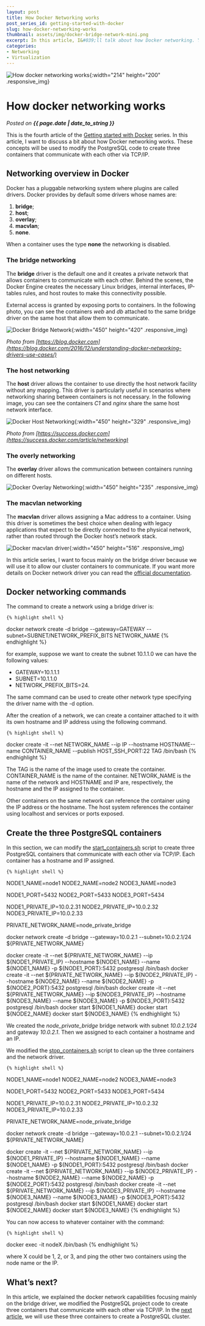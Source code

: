 ```yaml
---
layout: post
title: How Docker Networking works
post_series_id: getting-started-with-docker
slug: how-docker-networking-works
thumbnail: assets/img/docker-bridge-network-mini.png
excerpt: In this article, I&#039;ll talk about how Docker networking. You&#039;ll learn how to let two containers communicate when they are on the same or different host.
categories:
- Networking
- Virtualization
---
```


![How docker networking works](assets/img/docker-bridge-network-mini.png){:width="214" height="200" .responsive_img}

# How docker networking works
_Posted on **{{ page.date | date_to_string }}**_

This is the fourth article of the [Getting started with Docker](getting-started-with-docker) series. In this article, I want to discuss a bit about how Docker networking works. These concepts will be used to modify the PostgreSQL code to create three containers that communicate with each other via TCP/IP.

## Networking overview in Docker

Docker has a pluggable networking system where plugins are called drivers. Docker provides by default some drivers whose names are:

1.  **bridge**;
2.  **host**;
3.  **overlay**;
4.  **macvlan**;
5.  **none**.

When a container uses the type **none** the networking is disabled.

### The bridge networking

The **bridge** driver is the default one and it creates a private network that allows containers to communicate with each other. Behind the scenes, the Docker Engine creates the necessary Linux bridges, internal interfaces, IP-tables rules, and host routes to make this connectivity possible.

External access is granted by exposing ports to containers. In the following photo, you can see the containers _web_ and _db_ attached to the same bridge driver on the same host that allow them to communicate.

![Docker Bridge Network](assets/img/docker-bridge-network.png){:width="450" height="420" .responsive_img}

_Photo from [https://blog.docker.com](https://blog.docker.com/2016/12/understanding-docker-networking-drivers-use-cases/)_

### The host networking

The **host** driver allows the container to use directly the host network facility without any mapping. This driver is particularly useful in scenarios where networking sharing between containers is not necessary. In the following image, you can see the containers _C1_ and _nginx_ share the same host network interface.

![Docker Host Networking](assets/img/docker-host-networking.png){:width="450" height="329" .responsive_img}

_Photo from [https://success.docker.com](https://success.docker.com/article/networking)_

### The overly networking

The **overlay** driver allows the communication between containers running on different hosts.

![Docker Overlay Networking](assets/img/docker-overlay-networking.png){:width="450" height="235" .responsive_img}

### The macvlan networking

The **macvlan** driver allows assigning a Mac address to a container. Using this driver is sometimes the best choice when dealing with legacy applications that expect to be directly connected to the physical network, rather than routed through the Docker host’s network stack.

![Docker macvlan driver](assets/img/docker-macvlan.png){:width="450" height="516" .responsive_img}

In this article series, I want to focus mainly on the bridge driver because we will use it to allow our cluster containers to communicate. If you want more details on Docker network driver you can read the [official documentation](https://docs.docker.com/network/).

## Docker networking commands

The command to create a network using a bridge driver is:

    {% highlight shell %}
docker network create -d bridge --gateway=GATEWAY --subnet=SUBNET/NETWORK_PREFIX_BITS NETWORK_NAME
    {% endhighlight %}

for example, suppose we want to create the subnet 10.1.1.0 we can have the following values:

-   GATEWAY=10.1.1.1
-   SUBNET=10.1.1.0
-   NETWORK\_PREFIX\_BITS=24.

The same command can be used to create other network type specifying the driver name with the -d option.

After the creation of a network, we can create a container attached to it with its own hostname and IP address using the following command.

    {% highlight shell %}
docker create -it --net NETWORK_NAME --ip IP --hostname HOSTNAME--name CONTAINER_NAME --publish HOST_SSH_PORT:22 TAG /bin/bash
    {% endhighlight %}

The TAG is the name of the image used to create the container. CONTAINER\_NAME is the name of the container. NETWORK\_NAME is the name of the network and HOSTNAME and IP are, respectively, the hostname and the IP assigned to the container.

Other containers on the same network can reference the container using the IP address or the hostname. The host system references the container using localhost and services or ports exposed.

## Create the three PostgreSQL containers

In this section, we can modify the [start\_containers.sh](https://github.com/sasadangelo/docker-tutorials/blob/master/postgresql-network/start_containers.sh) script to create three PostgreSQL containers that communicate with each other via TCP/IP. Each container has a hostname and IP assigned.

    {% highlight shell %}
NODE1_NAME=node1
NODE2_NAME=node2
NODE3_NAME=node3

NODE1_PORT=5432
NODE2_PORT=5433
NODE3_PORT=5434

NODE1_PRIVATE_IP=10.0.2.31
NODE2_PRIVATE_IP=10.0.2.32
NODE3_PRIVATE_IP=10.0.2.33

PRIVATE_NETWORK_NAME=node_private_bridge

docker network create -d bridge --gateway=10.0.2.1 --subnet=10.0.2.1/24 ${PRIVATE_NETWORK_NAME}

docker create -it --net ${PRIVATE_NETWORK_NAME} --ip ${NODE1_PRIVATE_IP} --hostname ${NODE1_NAME} --name ${NODE1_NAME} -p ${NODE1_PORT}:5432 postgresql /bin/bash
docker create -it --net ${PRIVATE_NETWORK_NAME} --ip ${NODE2_PRIVATE_IP} --hostname ${NODE2_NAME} --name ${NODE2_NAME} -p ${NODE2_PORT}:5432 postgresql /bin/bash
docker create -it --net ${PRIVATE_NETWORK_NAME} --ip ${NODE3_PRIVATE_IP} --hostname ${NODE3_NAME} --name ${NODE3_NAME} -p ${NODE3_PORT}:5432 postgresql /bin/bash
docker start ${NODE1_NAME}
docker start ${NODE2_NAME}
docker start ${NODE3_NAME}
    {% endhighlight %}

We created the _node\_private\_bridge_ bridge network with subnet _10.0.2.1/24_ and gateway _10.0.2.1_. Then we assigned to each container a hostname and an IP.

We modified the [stop\_containers.sh](https://github.com/sasadangelo/docker-tutorials/blob/master/postgresql-network/stop_containers.sh) script to clean up the three containers and the network driver.

    {% highlight shell %}
NODE1_NAME=node1
NODE2_NAME=node2
NODE3_NAME=node3

NODE1_PORT=5432
NODE2_PORT=5433
NODE3_PORT=5434

NODE1_PRIVATE_IP=10.0.2.31
NODE2_PRIVATE_IP=10.0.2.32
NODE3_PRIVATE_IP=10.0.2.33

PRIVATE_NETWORK_NAME=node_private_bridge

docker network create -d bridge --gateway=10.0.2.1 --subnet=10.0.2.1/24 ${PRIVATE_NETWORK_NAME}

docker create -it --net ${PRIVATE_NETWORK_NAME} --ip ${NODE1_PRIVATE_IP} --hostname ${NODE1_NAME} --name ${NODE1_NAME} -p ${NODE1_PORT}:5432 postgresql /bin/bash
docker create -it --net ${PRIVATE_NETWORK_NAME} --ip ${NODE2_PRIVATE_IP} --hostname ${NODE2_NAME} --name ${NODE2_NAME} -p ${NODE2_PORT}:5432 postgresql /bin/bash
docker create -it --net ${PRIVATE_NETWORK_NAME} --ip ${NODE3_PRIVATE_IP} --hostname ${NODE3_NAME} --name ${NODE3_NAME} -p ${NODE3_PORT}:5432 postgresql /bin/bash
docker start ${NODE1_NAME}
docker start ${NODE2_NAME}
docker start ${NODE3_NAME}
    {% endhighlight %}

You can now access to whatever container with the command:

    {% highlight shell %}
docker exec -it nodeX /bin/bash
    {% endhighlight %}

where X could be 1, 2, or 3, and ping the other two containers using the node name or the IP.

## What’s next?

In this article, we explained the docker network capabilities focusing mainly on the bridge driver, we modified the PostgreSQL project code to create three containers that communicate with each other via TCP/IP. In the [next article](install-postgresql-cluster-docker), we will use these three containers to create a PostgreSQL cluster.
